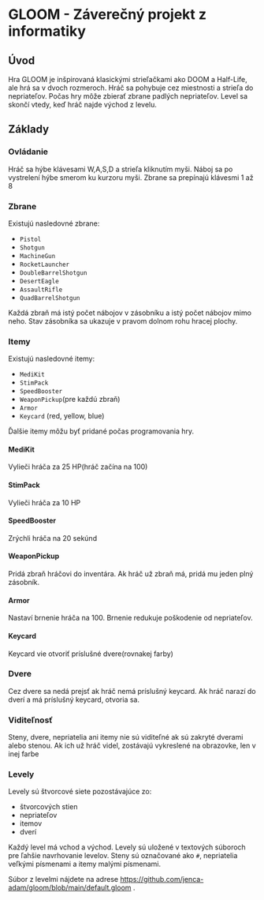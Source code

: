 # GLOOM - Záverečný projekt z informatiky

## Úvod

Hra GLOOM je inšpirovaná klasickými strieľačkami ako DOOM a Half-Life, ale hrá sa v dvoch rozmeroch.
Hráč sa pohybuje cez miestnosti a strieľa do nepriateľov. Počas hry môže zbierať zbrane padlých nepriateľov.
Level sa skončí vtedy, keď hráč najde východ z levelu. 

## Základy

### Ovládanie
Hráč sa hýbe klávesami W,A,S,D a strieľa kliknutím myši.
Náboj sa po vystrelení hýbe smerom ku kurzoru myši.
Zbrane sa prepínajú klávesmi 1 až 8

### Zbrane
Existujú nasledovné zbrane:

- `Pistol`
- `Shotgun`
- `MachineGun`
- `RocketLauncher`
- `DoubleBarrelShotgun`
- `DesertEagle`
- `AssaultRifle`
- `QuadBarrelShotgun`

Každá zbraň má istý počet nábojov v zásobníku a istý počet nábojov mimo neho.
Stav zásobníka sa ukazuje v pravom dolnom rohu hracej plochy.

### Itemy
Existujú nasledovné itemy:

- `MediKit`
- `StimPack`
- `SpeedBooster`
- `WeaponPickup`(pre každú zbraň)
- `Armor`
- `Keycard` (red, yellow, blue)

Ďalšie itemy môžu byť pridané počas programovania hry.

#### MediKit
Vylieči hráča za 25 HP(hráč začína na 100)

#### StimPack
Vylieči hráča za 10 HP

#### SpeedBooster
Zrýchli hráča na 20 sekúnd

#### WeaponPickup
Pridá zbraň hráčovi do inventára.
Ak hráč už zbraň má, pridá mu jeden plný zásobník.

#### Armor
Nastaví brnenie hráča na 100.
Brnenie redukuje poškodenie od nepriateľov.

#### Keycard
Keycard vie otvoriť príslušné dvere(rovnakej farby)

### Dvere
Cez dvere sa nedá prejsť ak hráč nemá príslušný keycard.
Ak hráč narazí do dverí a má príslušný keycard, otvoria sa.

### Viditeľnosť
Steny, dvere, nepriatelia ani itemy nie sú viditeľné ak sú zakryté dverami alebo stenou.
Ak ich už hráč videl, zostávajú vykreslené na obrazovke, len v inej farbe


### Levely

Levely sú štvorcové siete pozostávajúce zo:

- štvorcových stien
- nepriateľov
- itemov
- dverí

Každý level má vchod a východ.
Levely sú uložené v textových súboroch pre ľahšie navrhovanie levelov.
Steny sú označované ako `#`, nepriatelia veľkými písmenami a itemy malými písmenami.

Súbor z levelmi nájdete na adrese https://github.com/jenca-adam/gloom/blob/main/default.gloom .


